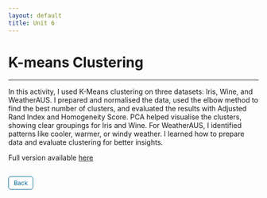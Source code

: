 ```yaml
---
layout: default
title: Unit 6
---
```


# K-means Clustering

---

In this activity, I used K-Means clustering on three datasets: Iris, Wine, and WeatherAUS. I prepared and normalised the data, used the elbow method to find the best number of clusters, and evaluated the results with Adjusted Rand Index and Homogeneity Score. PCA helped visualise the clusters, showing clear groupings for Iris and Wine. For WeatherAUS, I identified patterns like cooler, warmer, or windy weather. I learned how to prepare data and evaluate clustering for better insights.

Full version available <a href="https://github.com/dzervenes/dzervenes.github.io/blob/master/Unit_6_Seminar_Preparation.ipynb" target="_blank" rel="noopener noreferrer">here</a>



<style>
  .back-button {
    display: inline-block;
    background-color: white;
    color: #006699;
    text-decoration: none;
    padding: 5px 10px; /* Reduced padding for a smaller button */
    font-size: 12px; /* Smaller font size */
    border: 1px solid #006699; /* Thinner border */
    border-radius: 5px;
    cursor: pointer;
    transition: background-color 0.3s, color 0.3s;
    margin: 15px 0; /* Adds space above and below the button */
  }
  .back-button:hover {
    background-color: #006699;
    color: white;
 }
</style>

<div class="button-container">
  <a href="https://dzervenes.github.io/machine-learning/" class="back-button">Back</a>
</div>
